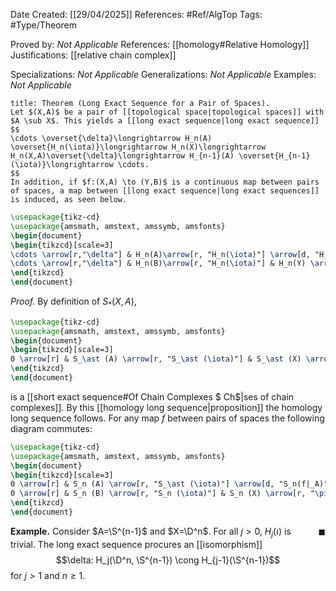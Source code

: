 <div class="topSpace"></div>

Date Created: [[29/04/2025]]
References: #Ref/AlgTop 
Tags: #Type/Theorem 

Proved by: <i>Not Applicable</i>
References: [[homology#Relative Homology]]
Justifications: [[relative chain complex]]

Specializations: <i>Not Applicable</i>
Generalizations: <i>Not Applicable</i>
Examples: <i>Not Applicable</i>

``` ad-Theorem
title: Theorem (Long Exact Sequence for a Pair of Spaces).
Let $(X,A)$ be a pair of [[topological space|topological spaces]] with $A \sub X$. This yields a [[long exact sequence|long exact sequence]]
$$
\cdots \overset{\delta}\longrightarrow H_n(A) \overset{H_n(\iota)}\longrightarrow H_n(X)\longrightarrow H_n(X,A)\overset{\delta}\longrightarrow H_{n-1}(A) \overset{H_{n-1}(\iota)}\longrightarrow \cdots.
$$
In addition, if $f:(X,A) \to (Y,B)$ is a continuous map between pairs of spaces, a map between [[long exact sequence|long exact sequences]] is induced, as seen below.
```

```tikz
\usepackage{tikz-cd}
\usepackage{amsmath, amstext, amssymb, amsfonts}
\begin{document}
\begin{tikzcd}[scale=3]
\cdots \arrow[r,"\delta"] & H_n(A)\arrow[r, "H_n(\iota)"] \arrow[d, "H_n(f|_A)"] & H_n(X) \arrow[r] \arrow[d, "H_n(f)"] & H_n(X,A) \arrow[r, "\delta"] \arrow[d, "H_n(f)"] & H_{n-1}(A) \arrow[r, "H_{n-1}(\iota)"] \arrow[d, "H_{n-1}(f|_A)"] &\cdots\\
\cdots \arrow[r,"\delta"] & H_n(B)\arrow[r, "H_n(\iota)"] & H_n(Y) \arrow[r] & H_n(Y,B) \arrow[r, "\delta"] & H_{n-1}(B) \arrow[r, "H_{n-1}(\iota)"]&\cdots\\
\end{tikzcd}
\end{document}
```
*Proof.*
By definition of $S_\ast(X,A)$,
```tikz
\usepackage{tikz-cd}
\usepackage{amsmath, amstext, amssymb, amsfonts}
\begin{document}
\begin{tikzcd}[scale=3]
0 \arrow[r] & S_\ast (A) \arrow[r, "S_\ast (\iota)"] & S_\ast (X) \arrow[r, "\pi"] & S_\ast (X,A) \arrow[r]& 0
\end{tikzcd}
\end{document}
```
is a [[short exact sequence#Of Chain Complexes $ Ch$|ses of chain complexes]]. By this [[homology long sequence|proposition]] the homology long sequence follows. For any map $f$ between pairs of spaces the following diagram commutes:
```tikz
\usepackage{tikz-cd}
\usepackage{amsmath, amstext, amssymb, amsfonts}
\begin{document}
\begin{tikzcd}[scale=3]
0 \arrow[r] & S_n (A) \arrow[r, "S_\ast (\iota)"] \arrow[d, "S_n(f|_A)"] & S_n (X) \arrow[r, "\pi"] \arrow[d, "S_n(f)"] & S_n (X,A) \arrow[r] \arrow[d, "S_n(f)/S_n(f|_A)"]& 0\\
0 \arrow[r] & S_n (B) \arrow[r, "S_n (\iota)"] & S_n (X) \arrow[r, "\pi"] & S_n (Y,B) \arrow[r]& 0.
\end{tikzcd}
\end{document}
```
<span style="float:right;">$\blacksquare$</span>

**Example.**
Consider $A=\S^{n-1}$ and $X=\D^n$. For all $j>0$, $H_j(\iota)$ is trivial. The long exact sequence procures an [[isomorphism]] $$\delta: H_j(\D^n, \S^{n-1}) \cong H_{j-1}(\S^{n-1})$$ for $j>1$ and $n\geq 1$.